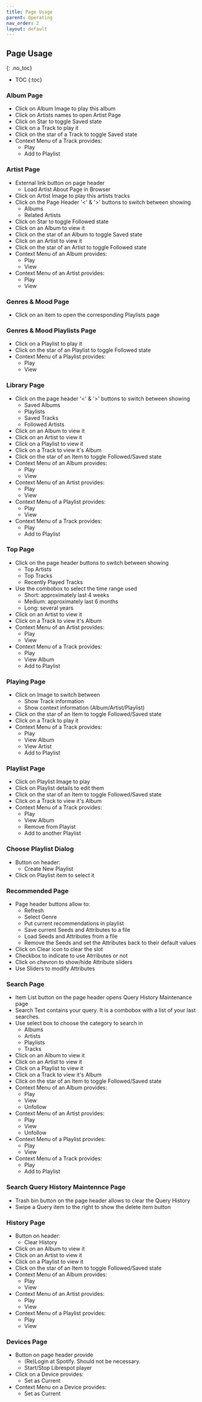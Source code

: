 ```yaml
---
title: Page Usage
parent: Operating
nav_order: 2
layout: default
---
```

## Page Usage
{: .no_toc}

 * TOC
{:toc}

### Album Page
 * Click on Album Image to play this album
 * Click on Artists names to open Artist Page
 * Click on Star to toggle Saved state
 * Click on a Track to play it
 * Click on the star of a Track to toggle Saved state
 * Context Menu of a Track provides: 
   * Play
   * Add to Playlist

### Artist Page
 * External link button on page header
    * Load Artist About Page in Browser
 * Click on Artist Image to play this artists tracks
 * Click on the Page Header '<' & '>' buttons to switch between showing
   * Albums
   * Related Artists
 * Click on Star to toggle Followed state
 * Click on an Album to view it
 * Click on the star of an Album to toggle Saved state
 * Click on an Artist to view it
 * Click on the star of an Artist to toggle Followed state
 * Context Menu of an Album provides: 
   * Play
   * View
 * Context Menu of an Artist provides: 
   * Play
   * View

### Genres & Mood Page
 * Click on an item to open the corresponding Playlists page

### Genres & Mood Playlists Page
 * Click on a Playlist to play it
 * Click on the star of an Playlist to toggle Followed state
 * Context Menu of a Playlist provides: 
   * Play
   * View

### Library Page
 * Click on the page header '<' & '>' buttons to switch between showing
   * Saved Albums
   * Playlists
   * Saved Tracks
   * Followed Artists
 * Click on an Album to view it
 * Click on an Artist to view it
 * Click on a Playlist to view it
 * Click on a Track to view it's Album
 * Click on the star of an Item to toggle Followed/Saved state
 * Context Menu of an Album provides: 
   * Play
   * View
 * Context Menu of an Artist provides: 
   * Play
   * View
 * Context Menu of a Playlist provides: 
   * Play
   * View
 * Context Menu of a Track provides: 
   * Play
   * Add to Playlist

### Top Page
 * Click on the page header buttons to switch between showing
   * Top Artists
   * Top Tracks
   * Recently Played Tracks
 * Use the combobox to select the time range used 
   * Short: approximately last 4 weeks
   * Medium: approximately last 6 months
   * Long: several years 
 * Click on an Artist to view it
 * Click on a Track to view it's Album
 * Context Menu of an Artist provides: 
   * Play
   * View
 * Context Menu of a Track provides: 
   * Play
   * View Album
   * Add to Playlist

### Playing Page
 * Click on Image to switch between
    * Show Track information
    * Show context information (Album/Artist/Playlist)
 * Click on the star of an Item to toggle Followed/Saved state
 * Click on a Track to play it
 * Context Menu of a Track provides: 
   * Play
   * View Album
   * View Artist
   * Add to Playlist

### Playlist Page
 * Click on Playlist Image to play
 * Click on Playlist details to edit them
 * Click on the star of an Item to toggle Followed/Saved state
 * Click on a Track to view it's Album
 * Context Menu of a Track provides: 
   * Play
   * View Album
   * Remove from Playist
   * Add to another Playlist

### Choose Playlist Dialog
 * Button on header:
   * Create New Playlist
 * Click on Playlist item to select it

### Recommended Page
 * Page header buttons allow to:
   * Refresh
   * Select Genre
   * Put current recommendations in playlist
   * Save current Seeds and Attributes to a file
   * Load Seeds and Attributes from a file
   * Remove the Seeds and set the Attributes back to their default values
 * Click on Clear icon to clear the slot
 * Checkbox to indicate to use Atrributes or not
 * Click on chevron to show/hide Attribute sliders
 * Use Sliders to modify Attributes

### Search Page
 * Item List button on the page header opens Query History Maintenance page
 * Search Text contains your query. It is a combobox with a list of your last searches.
 * Use select box to choose the category to search in
   * Albums
   * Artists
   * Playlists
   * Tracks
 * Click on an Album to view it
 * Click on an Artist to view it
 * Click on a Playlist to view it
 * Click on a Track to view it's Album
 * Click on the star of an Item to toggle Followed/Saved state
 * Context Menu of an Album provides: 
   * Play
   * View
   * Unfollow
 * Context Menu of an Artist provides: 
   * Play
   * View
   * Unfollow
 * Context Menu of a Playlist provides: 
   * Play
   * View
 * Context Menu of a Track provides: 
   * Play
   * Add to Playlist

### Search Query History Maintennce Page
 * Trash bin button on the page header allows to clear the Query History
 * Swipe a Query item to the right to show the delete item button 

### History Page
 * Button on header:
   * Clear History 
 * Click on an Album to view it
 * Click on an Artist to view it
 * Click on a Playlist to view it
 * Click on the star of an Item to toggle Followed/Saved state
 * Context Menu of an Album provides: 
   * Play
   * View
 * Context Menu of an Artist provides: 
   * Play
   * View
 * Context Menu of a Playlist provides: 
   * Play
   * View

### Devices Page
 * Button on page header provide
   * (Re)Login at Spotify. Should not be necessary.
   * Start/Stop Librespot player
 * Click on a Device provides:
   * Set as Current
 * Context Menu on a Device provides:
   * Set as Current


